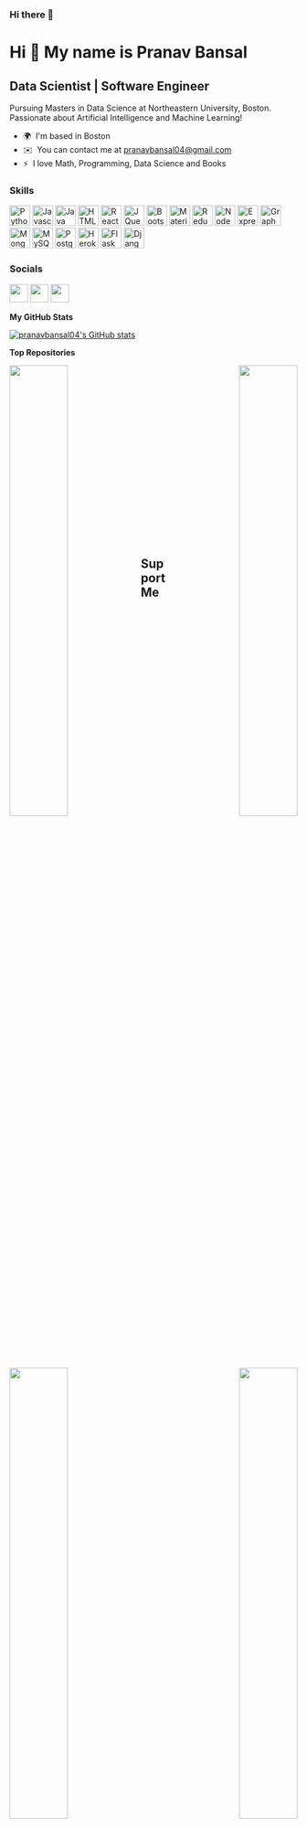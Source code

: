 ### Hi there 👋

<!--
**PranavBansal04/PranavBansal04** is a ✨ _special_ ✨ repository because its `README.md` (this file) appears on your GitHub profile.

Here are some ideas to get you started:

- 🔭 I’m currently working on ...
- 🌱 I’m currently learning ...
- 👯 I’m looking to collaborate on ...
- 🤔 I’m looking for help with ...
- 💬 Ask me about ...
- 📫 How to reach me: ...
- 😄 Pronouns: ...
- ⚡ Fun fact: ...
-->

Hi 👋 My name is Pranav Bansal
==============================

Data Scientist | Software Engineer
----------------------------------

Pursuing Masters in Data Science at Northeastern University, Boston. Passionate about Artificial Intelligence and Machine Learning!

*   🌍  I'm based in Boston
*   ✉️  You can contact me at [pranavbansal04@gmail.com](mailto:pranavbansal04@gmail.com)
*   ⚡  I love Math, Programming, Data Science and Books

### Skills

<p align="left">
    <a href="https://www.python.org/" target="_blank" rel="noreferrer"><img src="https://raw.githubusercontent.com/danielcranney/readme-generator/main/public/icons/skills/python-colored.svg" width="36" height="36" alt="Python" /></a>
    <a href="https://developer.mozilla.org/en-US/docs/Web/JavaScript" target="_blank" rel="noreferrer"><img src="https://raw.githubusercontent.com/danielcranney/readme-generator/main/public/icons/skills/javascript-colored.svg" width="36" height="36" alt="Javascript" /></a>
    <a href="https://www.oracle.com/java/" target="_blank" rel="noreferrer"><img src="https://raw.githubusercontent.com/danielcranney/readme-generator/main/public/icons/skills/java-colored.svg" width="36" height="36" alt="Java" /></a>
    <a href="https://developer.mozilla.org/en-US/docs/Glossary/HTML5" target="_blank" rel="noreferrer"><img src="https://raw.githubusercontent.com/danielcranney/readme-generator/main/public/icons/skills/html5-colored.svg" width="36" height="36" alt="HTML5" /></a>
    <a href="https://reactjs.org/" target="_blank" rel="noreferrer"><img src="https://raw.githubusercontent.com/danielcranney/readme-generator/main/public/icons/skills/react-colored.svg" width="36" height="36" alt="React" /></a>
    <a href="https://jquery.com/" target="_blank" rel="noreferrer"><img src="https://raw.githubusercontent.com/danielcranney/readme-generator/main/public/icons/skills/jquery-colored.svg" width="36" height="36" alt="JQuery" /></a>
    <a href="https://getbootstrap.com/" target="_blank" rel="noreferrer"><img src="https://raw.githubusercontent.com/danielcranney/readme-generator/main/public/icons/skills/bootstrap-colored.svg" width="36" height="36" alt="Bootstrap" /></a>
    <a href="https://mui.com/" target="_blank" rel="noreferrer"><img src="https://raw.githubusercontent.com/danielcranney/readme-generator/main/public/icons/skills/materialui-colored.svg" width="36" height="36" alt="Material UI" /></a>
    <a href="https://redux.js.org/" target="_blank" rel="noreferrer"><img src="https://raw.githubusercontent.com/danielcranney/readme-generator/main/public/icons/skills/redux-colored.svg" width="36" height="36" alt="Redux" /></a>
    <a href="https://nodejs.org/en/" target="_blank" rel="noreferrer"><img src="https://raw.githubusercontent.com/danielcranney/readme-generator/main/public/icons/skills/nodejs-colored.svg" width="36" height="36" alt="NodeJS" /></a>
    <a href="https://expressjs.com/" target="_blank" rel="noreferrer"><img src="https://raw.githubusercontent.com/danielcranney/readme-generator/main/public/icons/skills/express-colored-dark.svg" width="36" height="36" alt="Express" /></a>
    <a href="https://graphql.org/" target="_blank" rel="noreferrer"><img src="https://raw.githubusercontent.com/danielcranney/readme-generator/main/public/icons/skills/graphql-colored.svg" width="36" height="36" alt="GraphQL" /></a>
    <a href="https://www.mongodb.com/" target="_blank" rel="noreferrer"><img src="https://raw.githubusercontent.com/danielcranney/readme-generator/main/public/icons/skills/mongodb-colored.svg" width="36" height="36" alt="MongoDB" /></a>
    <a href="https://www.mysql.com/" target="_blank" rel="noreferrer"><img src="https://raw.githubusercontent.com/danielcranney/readme-generator/main/public/icons/skills/mysql-colored.svg" width="36" height="36" alt="MySQL" /></a>
    <a href="https://www.postgresql.org/" target="_blank" rel="noreferrer"><img src="https://raw.githubusercontent.com/danielcranney/readme-generator/main/public/icons/skills/postgresql-colored.svg" width="36" height="36" alt="PostgreSQL" /></a>
    <a href="https://www.heroku.com/" target="_blank" rel="noreferrer"><img src="https://raw.githubusercontent.com/danielcranney/readme-generator/main/public/icons/skills/heroku-colored.svg" width="36" height="36" alt="Heroku" /></a>
    <a href="https://flask.palletsprojects.com/en/2.0.x/" target="_blank" rel="noreferrer"><img src="https://raw.githubusercontent.com/danielcranney/readme-generator/main/public/icons/skills/flask-colored-dark.svg" width="36" height="36" alt="Flask" /></a>
    <a href="https://www.djangoproject.com/" target="_blank" rel="noreferrer"><img src="https://raw.githubusercontent.com/danielcranney/readme-generator/main/public/icons/skills/django-colored-dark.svg" width="36" height="36" alt="Django" /></a>

</p>
                    
### Socials

<p align="left">
    <a href="https://www.github.com/pranavbansal04" target="_blank" rel="noreferrer"><img src="https://raw.githubusercontent.com/danielcranney/readme-generator/main/public/icons/socials/github-dark.svg" width="32" height="32" /></a>
    <a href="http://www.instagram.com/pranbansal" target="_blank" rel="noreferrer"><img src="https://raw.githubusercontent.com/danielcranney/readme-generator/main/public/icons/socials/instagram.svg" width="32" height="32" /></a>
    <a href="https://www.linkedin.com/in/bansal-pranav" target="_blank" rel="noreferrer"><img src="https://raw.githubusercontent.com/danielcranney/readme-generator/main/public/icons/socials/linkedin.svg" width="32" height="32" /></a>
</p>
  
<!-- ### Badges -->

<b>My GitHub Stats</b>

<a href="http://www.github.com/pranavbansal04"><img src="https://github-readme-stats.vercel.app/api?username=pranavbansal04&show_icons=true&hide=issues,&count_private=true&title_color=6366f1&text_color=ffffff&icon_color=ef4444&bg_color=000000&hide_border=true&show_icons=true" alt="pranavbansal04's GitHub stats" /></a>

<b>Top Repositories</b>

<div width="100%" align="center">

  <a href="https://github.com/pranavbansal04/AI-FInal-Project" align="left"><img align="left" width="45%" src="https://github-readme-stats.vercel.app/api/pin/?username=pranavbansal04&repo=AI-FInal-Project&title_color=6366f1&text_color=ffffff&icon_color=ef4444&bg_color=000000&hide_border=true&locale=en" /></a>
  <a href="https://github.com/pranavbansal04/UK-Charities-Network-Analysis" align="right"><img align="right" width="45%" src="https://github-readme-stats.vercel.app/api/pin/?username=pranavbansal04&repo=UK-Charities-Network-Analysis&title_color=6366f1&text_color=ffffff&icon_color=ef4444&bg_color=000000&hide_border=true&locale=en" /></a>
</div>

<br />
<br />
<br />
<br />
<br />
<br />
<br />

<div width="100%" align="Center">
  <a href="https://github.com/pranavbansal04/Identifying-Potential-Customers" align="left"><img align="left" width="45%" src="https://github-readme-stats.vercel.app/api/pin/?username=pranavbansal04&repo=Identifying-Potential-Customers&title_color=6366f1&text_color=ffffff&icon_color=ef4444&bg_color=000000&hide_border=true&locale=en" /></a>
  <a href="https://github.com/pranavbansal04/Indian-Sign-Language-Recognition" align="right"><img align="right" width="45%" src="https://github-readme-stats.vercel.app/api/pin/?username=pranavbansal04&repo=Indian-Sign-Language-Recognition&title_color=6366f1&text_color=ffffff&icon_color=ef4444&bg_color=000000&hide_border=true&locale=en" /></a>
</div>

<br />
<br />
<br />
<br />
<br />
<br />
<br />
<br />
<br />
<br />
<br />



<div width="100%" align="left" color="white">
  <h2 align-"left">Support Me<h2>
</div>


<a href="https://www.buymeacoffee.com/pranavbansal"><img src="https://cdn.buymeacoffee.com/buttons/v2/default-yellow.png" width="200" /></a>

